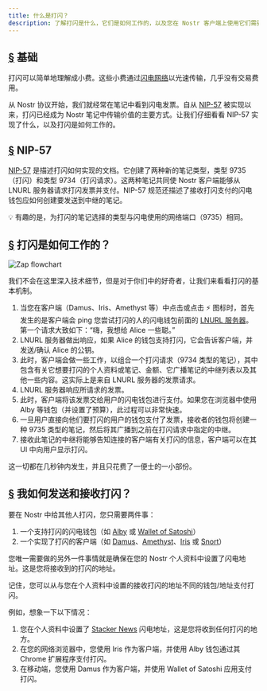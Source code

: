 ```yaml
---
title: 什么是打闪？
description: 了解打闪是什么，它们是如何工作的，以及您在 Nostr 客户端上使用它们需要什么。
---
```


## [§](#the-basics) 基础

打闪可以简单地理解成小费。这些小费通过[闪电网络](https://www.investopedia.com/terms/l/lightning-network.asp)以光速传输，几乎没有交易费用。

从 Nostr 协议开始，我们就经常在笔记中看到闪电发票。自从 [NIP-57](https://github.com/nostr-protocol/nips/blob/master/57.md) 被实现以来，打闪已经成为 Nostr 笔记中传输价值的主要方式。让我们仔细看看 NIP-57 实现了什么，以及打闪是如何工作的。

## [§](#nip-57) NIP-57

[NIP-57](https://github.com/nostr-protocol/nips/blob/master/57.md) 是描述打闪如何实现的文档。它创建了两种新的笔记类型，类型 9735（打闪）和类型 9734（打闪请求）。这两种笔记共同使 Nostr 客户端能够从 LNURL 服务器请求打闪发票并支付。NIP-57 规范还描述了接收打闪支付的闪电钱包应如何创建要发送到中继的笔记。

💡 有趣的是，为打闪的笔记选择的类型与闪电使用的网络端口（9735）相同。

## [§](#how-zaps-work) 打闪是如何工作的？

![Zap flowchart](/images/zap-flow.webp)

我们不会在这里深入技术细节，但是对于你们中的好奇者，让我们来看看打闪的基本机制。

1. 当您在客户端（Damus、Iris、Amethyst 等）中点击或点击 ⚡ 图标时，首先发生的是客户端会 ping 您尝试打闪的人的闪电钱包前面的 [LNURL 服务器](https://thebitcoinmanual.com/articles/what-is-ln-url-and-how-does-it-work/)。第一个请求大致如下：“嗨，我想给 Alice 一些聪。”
2. LNURL 服务器做出响应，如果 Alice 的钱包支持打闪，它会告诉客户端，并发送/确认 Alice 的公钥。
3. 此时，客户端会做一些工作，以组合一个打闪请求（9734 类型的笔记），其中包含有关它想要打闪的个人资料或笔记、金额、它广播笔记的中继列表以及其他一些内容。这实际上是来自 LNURL 服务器的发票请求。
4. LNURL 服务器响应所请求的发票。
5. 此时，客户端将该发票交给用户的闪电钱包进行支付。如果您在浏览器中使用 Alby 等钱包（并设置了预算），此过程可以非常快速。
6. 一旦用户直接向他们要打闪的用户的钱包支付了发票，接收者的钱包将创建一种 9735 类型的笔记，然后将其广播到之前在打闪请求中指定的中继。
7. 接收此笔记的中继将能够告知连接的客户端有关打闪的信息，客户端可以在其 UI 中向用户显示打闪。

这一切都在几秒钟内发生，并且只花费了一便士的一小部份。

## [§](#how-to-send-and-receive) 我如何发送和接收打闪？

要在 Nostr 中给其他人打闪，您只需要两件事：

1. 一个支持打闪的闪电钱包（如 [Alby](https://getalby.com/) 或 [Wallet of Satoshi](https://www.walletofsatoshi.com/)）
2. 一个实现了打闪的客户端（如 [Damus](/en/guides/damus)、[Amethyst](/en/guides/amethyst)、[Iris](/en/guides/iris) 或 [Snort](https://snort.social)）

您唯一需要做的另外一件事情就是确保在您的 Nostr 个人资料中设置了闪电地址。这是您将接收到的打闪的地址。

记住，您可以从与您在个人资料中设置的接收打闪的地址不同的钱包/地址支付打闪。

例如，想象一下以下情况：

1. 您在个人资料中设置了 [Stacker News](https://stacker.news/) 闪电地址，这是您将收到任何打闪的地方。
2. 在您的网络浏览器中，您使用 Iris 作为客户端，并使用 Alby 钱包通过其 Chrome 扩展程序支付打闪。
3. 在移动端，您使用 Damus 作为客户端，并使用 Wallet of Satoshi 应用支付打闪。